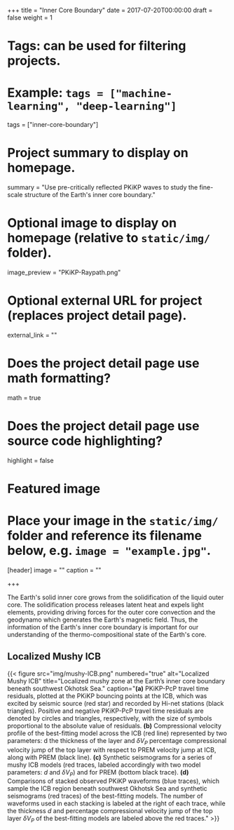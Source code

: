 +++
title = "Inner Core Boundary"
date = 2017-07-20T00:00:00
draft = false
weight = 1

# Tags: can be used for filtering projects.
# Example: `tags = ["machine-learning", "deep-learning"]`
tags = ["inner-core-boundary"]

# Project summary to display on homepage.
summary = "Use pre-critically reflected PKiKP waves to study the fine-scale structure of the Earth's inner core boundary."

# Optional image to display on homepage (relative to `static/img/` folder).
image_preview = "PKiKP-Raypath.png"

# Optional external URL for project (replaces project detail page).
external_link = ""

# Does the project detail page use math formatting?
math = true

# Does the project detail page use source code highlighting?
highlight = false

# Featured image
# Place your image in the `static/img/` folder and reference its filename below, e.g. `image = "example.jpg"`.
[header]
image = ""
caption = ""

+++

The Earth's solid inner core grows from the solidification of the liquid
outer core. The solidification process releases latent heat and expels
light elements, providing driving forces for the outer core convection
and the geodynamo which generates the Earth's magnetic field.
Thus, the information of the Earth's inner core boundary is
important for our understanding of the thermo-compositional state of the Earth's core.

## Localized Mushy ICB

{{< figure src="img/mushy-ICB.png" numbered="true" alt="Localized Mushy ICB" title="Localized mushy zone at the Earth’s inner core boundary beneath southwest Okhotsk Sea."
caption="**(a)** PKiKP-PcP travel time residuals, plotted at the PKiKP bouncing points at the ICB, which was excited by seismic source (red star) and recorded by Hi-net stations (black triangles). Positive and negative PKiKP-PcP travel time residuals are denoted by circles and triangles, respectively, with the size of symbols proportional to the absolute value of residuals. **(b)** Compressional velocity profile of the best-fitting model across the ICB (red line) represented by two parameters: d the thickness of the layer and $\delta V_P$ percentage compressional velocity jump of the top layer with respect to PREM velocity jump at ICB, along with PREM (black line). **(c\)** Synthetic seismograms for a series of mushy ICB models (red traces, labeled accordingly with two model parameters: $d$ and $\delta V_P$) and for PREM (bottom black trace). **(d)** Comparisons of stacked observed PKiKP waveforms (blue traces), which sample the ICB region beneath southwest Okhotsk Sea and synthetic seismograms (red traces) of the best-fitting models. The number of waveforms used in each stacking is labeled at the right of each trace, while the thickness $d$ and percentage compressional velocity jump of the top layer $\delta V_P$ of the best-fitting models are labeled above the red traces." >}}

